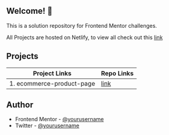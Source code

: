## Welcome! 👋

This is a solution repository for Frontend Mentor challenges.

All Projects are hosted on Netlify, to view all check out this [link]()


## Projects

| Project Links  | Repo Links |
| ------------- | ------------- |
| 1. ecommerce-product-page | [link](https://github.com/msxtafa/frontend-mentor-challenges/tree/main/ecommerce-product-page-main) |




## Author

- Frontend Mentor - [@yourusername](https://www.frontendmentor.io/profile/msxtafa)
- Twitter - [@yourusername](https://www.twitter.com/msxtafa)


